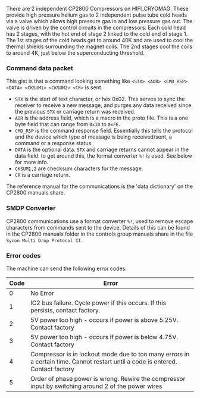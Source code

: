 There are 2 independent CP2800 Compressors on HIFI_CRYOMAG. These provide high pressure helium gas to 2 independent pulse tube cold heads via a valve which allows high pressure gas in and low pressure gas out. The valve is driven by the control circuits in the compressors.
Each cold head has 2 stages, with the hot end of stage 2 linked to the cold end of stage 1. The 1st stages of the cold heads get to around 40K and are used to cool the thermal shields surrounding the magnet coils. The 2nd stages cool the coils to around 4K, just below the superconducting threshold. 

### Command data packet

This gist is that a command looking something like `<STX> <ADR> <CMD_RSP> <DATA> <CKSUM1> <CKSUM2> <CR>` is sent.
- `STX` is the start of text character, or hex 0x02. This serves to sync the receiver to receive a new message, and purges any data received since the previous `STX` or carriage return was received.
- `ADR` is the address field, which is a macro in the proto file. This is a one byte field that can range from `0x10` to `0xFE`.
- `CMD_RSP` is the command response field. Essentially this tells the protocol and the device which type of message is being received/sent, a command or a response status.
- `DATA` is the optional data. `STX` and carriage returns cannot appear in the data field. to get around this, the format converter `%!` is used. See below for more info. 
- `CKSUM1,2` are checksum characters for the message.
- `CR` is a carriage return.

The reference manual for the communications is the 'data dictionary' on the CP2800 manuals share.

### SMDP Converter 

CP2800 communications use a format converter `%!`, used to remove escape characters from commands sent to the device. Details of this can be found in the CP2800 manuals folder in the controls group manuals share in the file `Sycon Multi Drop Protocol II`. 

### Error codes
The machine can send the following error codes:

|Code|Error                                                                                              |
|----|---------------------------------------------------------------------------------------------------|
| 0  | No Error                                                                                          |
| 1  |IC2 bus failure. Cycle power if this occurs. If this persists, contact factory.                    |
| 2  |5V power too high - occurs if power is above 5.25V. Contact factory                                |
| 3  |5V power too high - occurs if power is below 4.75V. Contact factory                                |
| 4  |Compressor is in lockout mode due to too many errors in a certain time. Cannot restart until a code is entered. Contact factory                                                                                          |
| 5  |Order of phase power is wrong. Rewire the compressor input by switching around 2 of the power wires|